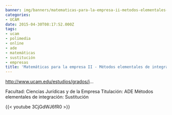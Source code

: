 ```yaml
---
banner: img/banners/matematicas-para-la-empresa-ii-metodos-elementales-de-integracion-sustitucion-alfonso-rosa.jpg
categories:
- UCAM
date: 2015-04-30T08:17:52.000Z
tags:
- ucam
- polimedia
- online
- ade
- matemáticas
- sustitución
- empresas
title: 'Matemáticas para la empresa II - Métodos elementales de integración: Sustitución - Alfonso Rosa'
---
```


http://www.ucam.edu/estudios/grados/i...

Facultad: Ciencias Jurídicas y de la Empresa
Titulación: ADE
Métodos elementales de integración: Sustitución

{{< youtube 3CjGdWJ6fR0 >}}
